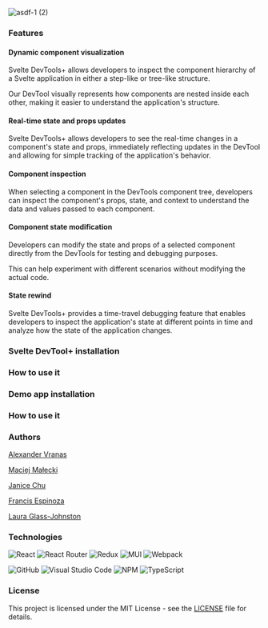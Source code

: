 
![asdf-1 (2)](https://github.com/oslabs-beta/Svelte-DevTools-Plus/assets/98409109/7ddb49c8-613a-43e8-bf06-8a3f2fc7e154)



### Features 
#### Dynamic component visualization
Svelte DevTools+ allows developers to inspect the component hierarchy of a Svelte application in either a step-like or tree-like structure.

Our DevTool visually represents how components are nested inside each other, making it easier to understand the application's structure.

#### Real-time state and props updates
Svelte DevTools+ allows developers to see the real-time changes in a component's state and props, immediately reflecting updates in the DevTool and allowing for simple tracking of the application's behavior.

#### Component inspection
When selecting a component in the DevTools component tree, developers can inspect the component's props, state, and context to understand the data and values passed to each component.

#### Component state modification
Developers can modify the state and props of a selected component directly from the DevTools for testing and debugging purposes.

This can help experiment with different scenarios without modifying the actual code.


#### State rewind
Svelte DevTools+ provides a time-travel debugging feature that enables developers to inspect the application's state at different points in time and analyze how the state of the application changes.

### Svelte DevTool+ installation
### How to use it

### Demo app installation
### How to use it


### Authors

[Alexander Vranas](https://github.com/avranas)

[Maciej Małecki](https://github.com/maciekmalecki)

[Janice Chu](https://github.com/JaniceKZ)

[Francis Espinoza](https://github.com/francis8933)

[Laura Glass-Johnston](https://github.com/ellgeejay)

### Technologies 
![React](https://img.shields.io/badge/react-%2320232a.svg?style=for-the-badge&logo=react&logoColor=%2361DAFB)
![React Router](https://img.shields.io/badge/React_Router-CA4245?style=for-the-badge&logo=react-router&logoColor=white)
![Redux](https://img.shields.io/badge/redux-%23593d88.svg?style=for-the-badge&logo=redux&logoColor=white)
![MUI](https://img.shields.io/badge/MUI-%230081CB.svg?style=for-the-badge&logo=mui&logoColor=white)
![Webpack](https://img.shields.io/badge/webpack-%238DD6F9.svg?style=for-the-badge&logo=webpack&logoColor=black)

![GitHub](https://img.shields.io/badge/github-%23121011.svg?style=for-the-badge&logo=github&logoColor=white)
![Visual Studio Code](https://img.shields.io/badge/Visual%20Studio%20Code-0078d7.svg?style=for-the-badge&logo=visual-studio-code&logoColor=white)
![NPM](https://img.shields.io/badge/NPM-%23CB3837.svg?style=for-the-badge&logo=npm&logoColor=white)
![TypeScript](https://img.shields.io/badge/typescript-%23007ACC.svg?style=for-the-badge&logo=typescript&logoColor=white)

### License
This project is licensed under the MIT License - see the [LICENSE](https://github.com/oslabs-beta/Svelte-DevTools-Plus/blob/main/LICENSE) file for details.

